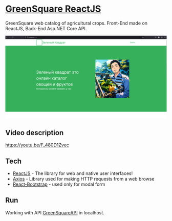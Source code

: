 # [GreenSquare ReactJS]

GreenSquare web catalog of agricultural crops. Front-End made on ReactJS, Back-End  Asp.NET Core API.

![Image](https://github.com/adilism48/green-square-front/blob/main/img/GSIndex.png)

## Video description
https://youtu.be/F_480D1Zvec


## Tech
- [ReactJS] - The library for web and native user interfaces!
- [Axios] - Library used for making HTTP requests from a web browse
- [React-Bootstrap] - used only for modal form


## Run
Working with API [GreenSquareAPI] in localhost.

[//]: #
[ReactJS]: <https://react.dev/>
[GreenSquare ReactJS]: <https://adilism48.github.io/boring-typer/>
[Axios]: https://www.npmjs.com/package/react-axios
[React-Bootstrap]: https://www.npmjs.com/package/react-bootstrap
[GreenSquareAPI]: https://github.com/adilism48/GreenSquareAPI
